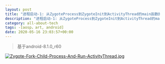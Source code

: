 ```yaml
---
layout: post
title: "进程启动-1: 从ZygoteProcess到ZygoteInit到ActivityThread的main函数的过程"
description: "进程启动-1: 从ZygoteProcess到ZygoteInit到ActivityThread的main函数的过程"
category: all-about-tech
tags: -[aosp，art, android]
date: 2020-05-16 23:03:57+00:00
---
```


> 基于android-8.1.0_r60

[![Zygote-Fork-Child-Process-And-Run-ActivityThread.jpg](http://j.mp/3cTyUVT)](http://j.mp/2IIz5p4)
